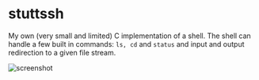# stuttssh

My own (very small and limited) C implementation of a shell. 
The shell can handle a few built in commands: `ls, cd` and `status` and input and output redirection to a given file stream. 

![screenshot](https://github.com/stuttskl/A3/blob/master/Screen%20Shot%202020-11-05%20at%205.19.15%20PM.png)
